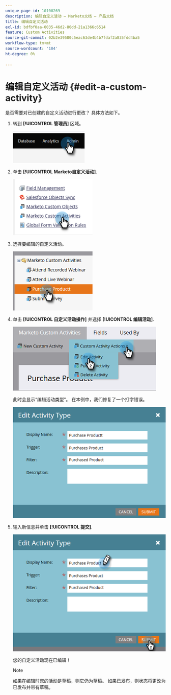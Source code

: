 ```yaml
---
unique-page-id: 10100269
description: 编辑自定义活动 — Marketo文档 — 产品文档
title: 编辑自定义活动
exl-id: bdfbf0aa-0035-46d2-80dd-21a1366c6514
feature: Custom Activities
source-git-commit: 02b2e39580c5eac63de4b4b7fdaf2a835fdd4ba5
workflow-type: tm+mt
source-wordcount: '104'
ht-degree: 0%

---
```


# 编辑自定义活动 {#edit-a-custom-activity}

是否需要对已创建的自定义活动进行更改？ 具体方法如下。

1. 转到 **[!UICONTROL 管理员]** 区域。

   ![](assets/edit-a-custom-activity-1.png)

1. 单击 **[!UICONTROL Marketo自定义活动]**.

   ![](assets/edit-a-custom-activity-2.png)

1. 选择要编辑的自定义活动。

   ![](assets/edit-a-custom-activity-3.png)

1. 单击 **[!UICONTROL 自定义活动操作]** 并选择 **[!UICONTROL 编辑活动]**.

   ![](assets/edit-a-custom-activity-4.png)

   此时会显示“编辑活动类型”。 在本例中，我们修复了一个打字错误。

   ![](assets/edit-a-custom-activity-5.png)

1. 输入新信息并单击 **[!UICONTROL 提交]**.

   ![](assets/edit-a-custom-activity-6.png)

   您的自定义活动现在已编辑！

   >[!NOTE]
   >
   >如果在编辑时您的活动是草稿，则它仍为草稿。 如果已发布，则状态将更改为已发布并带有草稿。
